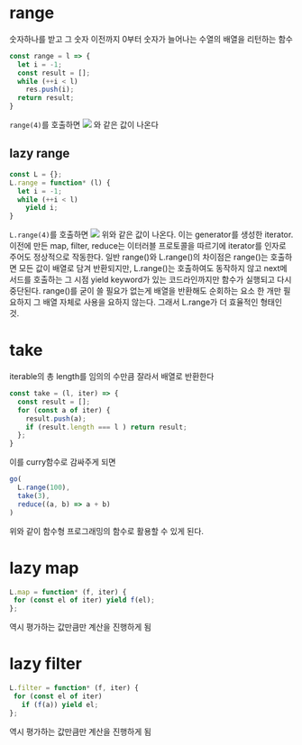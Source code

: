 # range

숫자하나를 받고 그 숫자 이전까지 0부터 숫자가 늘어나는 수열의 배열을 리턴하는 함수

```js
const range = l => {
  let i = -1;
  const result = [];
  while (++i < l) 
    res.push(i);
  return result;
}
```

`range(4)`를 호출하면 ![](https://images.velog.io/images/fan/post/4db56916-7721-4025-8081-7a417f623881/image.png)
와 같은 값이 나온다

## lazy range

```js
const L = {};
L.range = function* (l) {
  let i = -1;
  while (++i < l) 
    yield i;
}
```
`L.range(4)`를 호출하면 ![](https://images.velog.io/images/fan/post/55c0d17b-2059-4d0c-b5a4-c00fc93bd1f8/image.png)
위와 같은 값이 나온다.
이는 generator를 생성한 iterator. 이전에 만든 map, filter, reduce는 이터러블 프로토콜을 따르기에 iterator를 인자로 주어도 정상적으로 작동한다. 
 일반 range()와 L.range()의 차이점은 range()는 호출하면 모든 값이 배열로 담겨 반환되지만, L.range()는 호출하여도 동작하지 않고 next메서드를 호출하는 그 시점 yield keyword가 있는 코드라인까지만 함수가 실행되고 다시 중단된다.
 range()를 굳이 쓸 필요가 없는게 배열을 반환해도 순회하는 요소 한 개만 필요하지 그 배열 자체로 사용을 요하지 않는다. 그래서 L.range가 더 효율적인 형태인 것.
 
 
# take
 iterable의 총 length를 임의의 수만큼 잘라서 배열로 반환한다

```js
const take = (l, iter) => {
  const result = [];
  for (const a of iter) {
    result.push(a);
    if (result.length === l ) return result;
  };
}
```

이를 curry함수로 감싸주게 되면

```js
go(
  L.range(100),
  take(3),
  reduce((a, b) => a + b)
)
```
 위와 같이 함수형 프로그래밍의 함수로 활용할 수 있게 된다.
 
 # lazy map
 
 ```js
L.map = function* (f, iter) {
  for (const el of iter) yield f(el);
};
 ```
 
 역시 평가하는 값만큼만 계산을 진행하게 됨
 
  # lazy filter
 
 ```js
L.filter = function* (f, iter) {
  for (const el of iter) 
    if (f(a)) yield el;
};
 ```
 
 역시 평가하는 값만큼만 계산을 진행하게 됨
